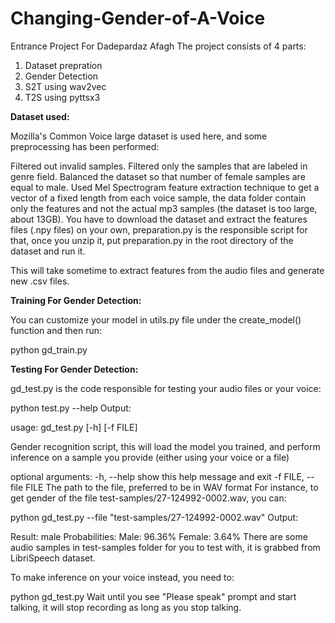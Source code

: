 # Changing-Gender-of-A-Voice
Entrance Project For Dadepardaz Afagh
The project consists of 4 parts:
1. Dataset prepration 
2. Gender Detection
3. S2T using wav2vec
4. T2S using pyttsx3

**Dataset used:**

Mozilla's Common Voice large dataset is used here, and some preprocessing has been performed:

Filtered out invalid samples.
Filtered only the samples that are labeled in genre field.
Balanced the dataset so that number of female samples are equal to male.
Used Mel Spectrogram feature extraction technique to get a vector of a fixed length from each voice sample, the data folder contain only the features and not the actual mp3 samples (the dataset is too large, about 13GB).
You have to download the dataset and extract the features files (.npy files) on your own, preparation.py is the responsible script for that, once you unzip it, put preparation.py in the root directory of the dataset and run it.

This will take sometime to extract features from the audio files and generate new .csv files.

**Training For Gender Detection:**

You can customize your model in utils.py file under the create_model() function and then run:

python gd_train.py

**Testing For Gender Detection:**

gd_test.py is the code responsible for testing your audio files or your voice:

python test.py --help
Output:

usage: gd_test.py [-h] [-f FILE]

Gender recognition script, this will load the model you trained, and perform
inference on a sample you provide (either using your voice or a file)

optional arguments:
-h, --help            show this help message and exit
-f FILE, --file FILE  The path to the file, preferred to be in WAV format
For instance, to get gender of the file test-samples/27-124992-0002.wav, you can:

python gd_test.py --file "test-samples/27-124992-0002.wav"
Output:

Result: male
Probabilities:     Male: 96.36%    Female: 3.64%
There are some audio samples in test-samples folder for you to test with, it is grabbed from LibriSpeech dataset.

To make inference on your voice instead, you need to:

python gd_test.py
Wait until you see "Please speak" prompt and start talking, it will stop recording as long as you stop talking.
